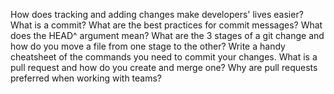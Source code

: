 How does tracking and adding changes make developers' lives easier?
What is a commit?
What are the best practices for commit messages?
What does the HEAD^ argument mean?
What are the 3 stages of a git change and how do you move a file from one stage to the other?
Write a handy cheatsheet of the commands you need to commit your changes.
What is a pull request and how do you create and merge one?
Why are pull requests preferred when working with teams?

